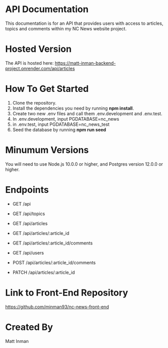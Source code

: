 # API Documentation
This documentation is for an API that provides users with access to articles, topics and comments within my NC News website project.

# Hosted Version
The API is hosted here: https://matt-inman-backend-project.onrender.com/api/articles

# How To Get Started
1. Clone the repository.
2. Install the dependencies you need by running **npm install**.
3. Create two new .env files and call them .env.development and .env.test.
4. In .env.development, input PGDATABASE=nc_news
5. in .env.test, input PGDATABASE=nc_news_test
6. Seed the database by running **npm run seed**

# Minumum Versions
You will need to use Node.js 10.0.0 or higher, and Postgres version 12.0.0 or higher.

# Endpoints
- GET /api
- GET /api/topics
- GET /api/articles
- GET /api/articles/:article_id
- GET /api/articles/:article_id/comments
- GET /api/users

- POST /api/articles/:article_id/comments

- PATCH /api/articles/:article_id

# Link to Front-End Repository
https://github.com/minman93/nc-news-front-end

# Created By
Matt Inman
